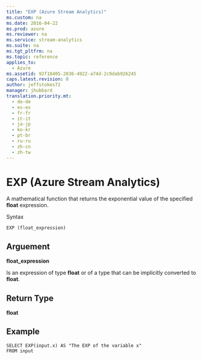 ```yaml
---
title: "EXP (Azure Stream Analytics)"
ms.custom: na
ms.date: 2016-04-22
ms.prod: azure
ms.reviewer: na
ms.service: stream-analytics
ms.suite: na
ms.tgt_pltfrm: na
ms.topic: reference
applies_to: 
  - Azure
ms.assetid: 92f18405-2036-4922-a74d-2c9dab926245
caps.latest.revision: 8
author: jeffstokes72
manager: jhubbard
translation.priority.mt: 
  - de-de
  - es-es
  - fr-fr
  - it-it
  - ja-jp
  - ko-kr
  - pt-br
  - ru-ru
  - zh-cn
  - zh-tw
---
```

# EXP (Azure Stream Analytics)
  A mathematical function that returns the exponential value of the specified **float** expression.  
  
 Syntax  
  
```  
EXP (float_expression)  
```  
  
## Arguement  
 **float_expression**  
  
 Is an expression of type **float** or of a type that can be implicitly converted to **float**.  
  
## Return Type  
 **float**  
  
## Example  
  
```  
SELECT EXP(input.x) AS "The EXP of the variable x"  
FROM input  
```  
  
  